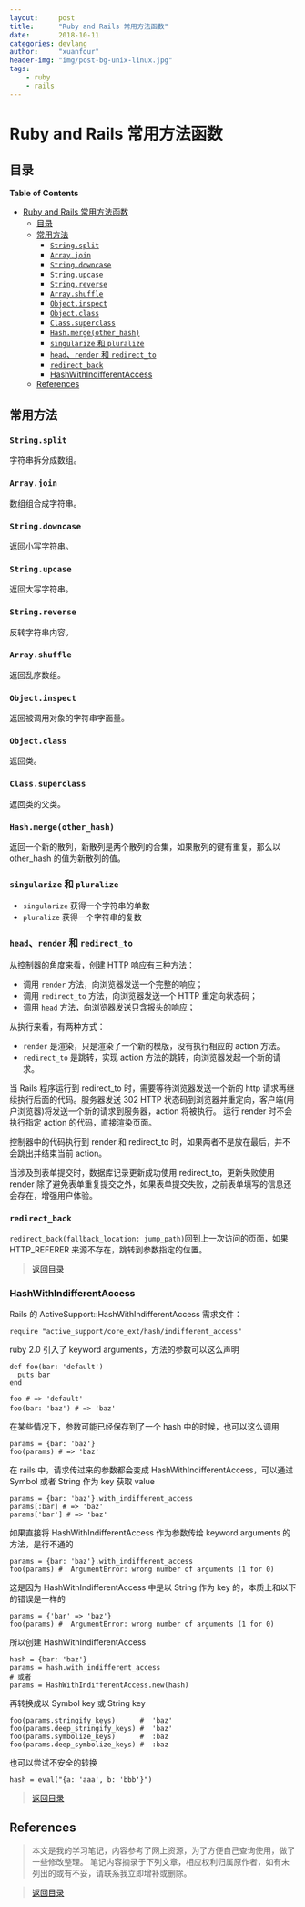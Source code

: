 ```yaml
---
layout:     post
title:      "Ruby and Rails 常用方法函数"
date:       2018-10-11
categories: devlang
author:     "xuanfour"
header-img: "img/post-bg-unix-linux.jpg"
tags:
    - ruby
    - rails
---
```


# Ruby and Rails 常用方法函数 #

## 目录

<!-- markdown-toc start - Don't edit this section. Run M-x markdown-toc-refresh-toc -->
**Table of Contents**

- [Ruby and Rails 常用方法函数](#ruby-and-rails-常用方法函数)
    - [目录](#目录)
    - [常用方法](#常用方法)
        - [`String.split`](#stringsplit)
        - [`Array.join`](#arrayjoin)
        - [`String.downcase`](#stringdowncase)
        - [`String.upcase`](#stringupcase)
        - [`String.reverse`](#stringreverse)
        - [`Array.shuffle`](#arrayshuffle)
        - [`Object.inspect`](#objectinspect)
        - [`Object.class`](#objectclass)
        - [`Class.superclass`](#classsuperclass)
        - [`Hash.merge(other_hash)`](#hashmergeotherhash)
        - [`singularize` 和 `pluralize`](#singularize-和-pluralize)
        - [`head`、`render` 和 `redirect_to`](#headrender-和-redirectto)
        - [`redirect_back`](#redirectback)
        - [HashWithIndifferentAccess](#hashwithindifferentaccess)
    - [References](#references)

<!-- markdown-toc end -->

## 常用方法

### `String.split`

字符串拆分成数组。

### `Array.join`

数组组合成字符串。

### `String.downcase`

返回小写字符串。

### `String.upcase`

返回大写字符串。

### `String.reverse`

反转字符串内容。

### `Array.shuffle`

返回乱序数组。

### `Object.inspect`

返回被调用对象的字符串字面量。

### `Object.class`

返回类。

### `Class.superclass`

返回类的父类。

### `Hash.merge(other_hash)`

返回一个新的散列，新散列是两个散列的合集，如果散列的键有重复，那么以 other_hash 的值为新散列的值。

### `singularize` 和 `pluralize`

- `singularize` 获得一个字符串的单数
- `pluralize` 获得一个字符串的复数

### `head`、`render` 和 `redirect_to`

从控制器的角度来看，创建 HTTP 响应有三种方法：

- 调用 `render` 方法，向浏览器发送一个完整的响应；
- 调用 `redirect_to` 方法，向浏览器发送一个 HTTP 重定向状态码；
- 调用 `head` 方法，向浏览器发送只含报头的响应；

从执行来看，有两种方式：

- `render` 是渲染，只是渲染了一个新的模版，没有执行相应的 action 方法。
- `redirect_to` 是跳转，实现 action 方法的跳转，向浏览器发起一个新的请求。

当 Rails 程序运行到 redirect_to 时，需要等待浏览器发送一个新的 http 请求再继续执行后面的代码。服务器发送 302 HTTP 状态码到浏览器并重定向，客户端(用户浏览器)将发送一个新的请求到服务器，action 将被执行。
运行 render 时不会执行指定 action 的代码，直接渲染页面。

控制器中的代码执行到 render 和 redirect_to 时，如果两者不是放在最后，并不会跳出并结束当前 action。

当涉及到表单提交时，数据库记录更新成功使用 redirect_to，更新失败使用 render 除了避免表单重复提交之外，如果表单提交失败，之前表单填写的信息还会存在，增强用户体验。

### `redirect_back`

`redirect_back(fallback_location: jump_path)`回到上一次访问的页面，如果 HTTP_REFERER 来源不存在，跳转到参数指定的位置。

> [返回目录](#目录)

### HashWithIndifferentAccess ###

Rails 的 ActiveSupport::HashWithIndifferentAccess 需求文件：

``` rails
require "active_support/core_ext/hash/indifferent_access"
```

ruby 2.0 引入了 keyword arguments，方法的参数可以这么声明

``` rails
def foo(bar: 'default')
  puts bar
end

foo # => 'default'
foo(bar: 'baz') # => 'baz'　　
```

在某些情况下，参数可能已经保存到了一个 hash 中的时候，也可以这么调用

``` rails
params = {bar: 'baz'}
foo(params) # => 'baz'
```

在 rails 中，请求传过来的参数都会变成 HashWithIndifferentAccess，可以通过 Symbol 或者 String 作为 key 获取 value

``` rails
params = {bar: 'baz'}.with_indifferent_access
params[:bar] # => 'baz'
params['bar'] # => 'baz'
```

如果直接将 HashWithIndifferentAccess 作为参数传给 keyword arguments 的方法，是行不通的

``` rails
params = {bar: 'baz'}.with_indifferent_access
foo(params) #  ArgumentError: wrong number of arguments (1 for 0)
```

这是因为 HashWithIndifferentAccess 中是以 String 作为 key 的，本质上和以下的错误是一样的

``` rails
params = {'bar' => 'baz'}
foo(params) #  ArgumentError: wrong number of arguments (1 for 0)
```

所以创建 HashWithIndifferentAccess

``` rails
hash = {bar: 'baz'}
params = hash.with_indifferent_access
# 或者
params = HashWithIndifferentAccess.new(hash)
```

再转换成以 Symbol key 或 String key

``` rails
foo(params.stringify_keys)      #  'baz'
foo(params.deep_stringify_keys) #  'baz'
foo(params.symbolize_keys)      #  :baz
foo(params.deep_symbolize_keys) #  :baz
```

也可以尝试不安全的转换

``` rails
hash = eval("{a: 'aaa', b: 'bbb'}")
```

> [返回目录](#目录)

## References

> 本文是我的学习笔记，内容参考了网上资源，为了方便自己查询使用，做了一些修改整理。
> 笔记内容摘录于下列文章，相应权利归属原作者，如有未列出的或有不妥，请联系我立即增补或删除。

> [返回目录](#目录)
